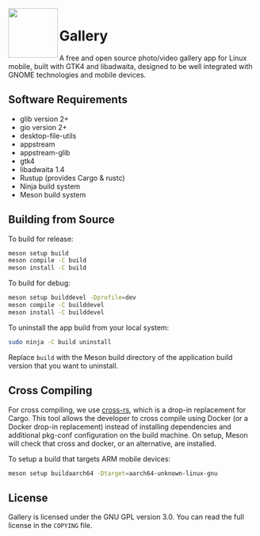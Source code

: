 <img src="https://gitlab.gnome.org/maxrdz/gallery/-/raw/master/data/icons/com.maxrdz.Gallery.png" align="left" width="100em"/>

# Gallery

A free and open source photo/video gallery app for Linux mobile,
built with GTK4 and libadwaita, designed to be well integrated
with GNOME technologies and mobile devices.

## Software Requirements

- glib version 2+
- gio version 2+
- desktop-file-utils
- appstream
- appstream-glib
- gtk4
- libadwaita 1.4
- Rustup (provides Cargo & rustc)
- Ninja build system
- Meson build system

## Building from Source

To build for release:

```sh
meson setup build
meson compile -C build
meson install -C build
```

To build for debug:

```sh
meson setup builddevel -Dprofile=dev
meson compile -C builddevel
meson install -C builddevel
```

To uninstall the app build from your local system:
```sh
sudo ninja -C build uninstall
```
Replace `build` with the Meson build directory of the
application build version that you want to uninstall.

## Cross Compiling

For cross compiling, we use
[cross-rs](https://github.com/cross-rs/cross), which is a
drop-in replacement for Cargo. This tool allows the developer
to cross compile using Docker (or a Docker drop-in replacement)
instead of installing dependencies and additional pkg-conf
configuration on the build machine. On setup, Meson will check
that cross and docker, or an alternative, are installed.

To setup a build that targets ARM mobile devices:

```sh
meson setup buildaarch64 -Dtarget=aarch64-unknown-linux-gnu
```

## License

Gallery is licensed under the GNU GPL version 3.0.
You can read the full license in the `COPYING` file.
